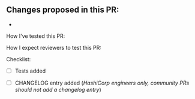 Changes proposed in this PR:
-
-

How I've tested this PR:

How I expect reviewers to test this PR:


Checklist:
- [ ] Tests added
- [ ] CHANGELOG entry added (*HashiCorp engineers only, community PRs should not add a changelog entry*)

